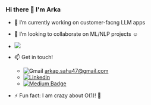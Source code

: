 ### Hi there 👋 I'm Arka 

<!--
**ArkaJU/ArkaJU** is a ✨ _special_ ✨ repository because its `README.md` (this file) appears on your GitHub profile.

Here are some ideas to get you started:
-->

- 🔭 I’m currently working on customer-facng LLM apps
- 👯 I’m looking to collaborate on ML/NLP projects :relaxed:
- ![](https://komarev.com/ghpvc/?username=ArkaJU&style=plastic)

- 📫 Get in touch! 
  * ![Gmail](https://img.shields.io/badge/-Gmail-white?style=flat-square&logo=Gmail&logoColor=red) arkap.saha47@gmail.com  
  * [![Linkedin](https://img.shields.io/badge/-LinkedIn-blue?style=flat-square&logo=Linkedin&logoColor=white&link=https://www.linkedin.com/in/arka-saha-992658125/)](https://www.linkedin.com/in/arka-saha-992658125/)
  * [![Medium Badge](https://img.shields.io/badge/-Medium-000000?style=flat&labelColor=000000&logo=Medium&link=https://medium.com/@arkap.saha47)](https://medium.com/@arkap.saha47)
  
- :zap: Fun fact: I am crazy about O(1)!  :racehorse:
